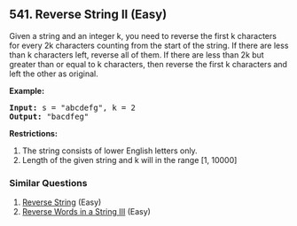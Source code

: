 <!--|This file generated by command(leetcode description); DO NOT EDIT.    |-->
<!--+----------------------------------------------------------------------+-->
<!--|@author    Openset <openset.wang@gmail.com>                           |-->
<!--|@link      https://github.com/openset                                 |-->
<!--|@home      https://github.com/openset/leetcode                        |-->
<!--+----------------------------------------------------------------------+-->

## 541. Reverse String II (Easy)

</p>
Given a string and an integer k, you need to reverse the first k characters for every 2k characters counting from the start of the string. If there are less than k characters left, reverse all of them. If there are less than 2k but greater than or equal to k characters, then reverse the first k characters and left the other as original.
</p>

<p><b>Example:</b><br />
<pre>
<b>Input:</b> s = "abcdefg", k = 2
<b>Output:</b> "bacdfeg"
</pre>
</p>

<b>Restrictions:</b> </b>
<ol>
<li> The string consists of lower English letters only.</li>
<li> Length of the given string and k will in the range [1, 10000]</li>
</ol>

### Similar Questions
  1. [Reverse String](https://github.com/openset/leetcode/tree/master/solution/reverse-string) (Easy)
  1. [Reverse Words in a String III](https://github.com/openset/leetcode/tree/master/solution/reverse-words-in-a-string-iii) (Easy)
